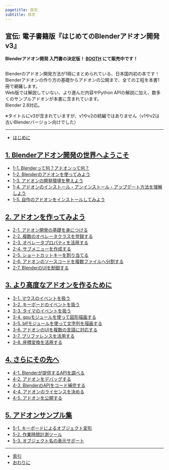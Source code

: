 ```yaml
---
pagetitle: 目次
subtitle: 目次
---
```



## 宣伝: 電子書籍版『はじめてのBlenderアドオン開発 v3』

**Blenderアドオン開発 入門書の決定版！ [BOOTH](https://colorful-pico.booth.pm/items/1678181) にて販売中です！**

<a href="https://colorful-pico.booth.pm/items/1678181">
<img href="https://booth.pximg.net/c/620x620/0776876a-b0d5-43e5-8ea4-2ab6342eb9fe/i/1678181/e30bde38-8bc6-4aac-8b04-7a77e433a57e_base_resized.jpg" style="width: 50%;" />
</a>

Blenderのアドオン開発方法が1冊にまとめられている、日本国内初の本です！  
Blenderアドオンの作り方の基礎からアドオンの公開まで、全ての工程を本書1冊で網羅します。  
Web版では解説していない、より進んだ内容やPython APIの解説に加え、数多くのサンプルアドオンが本書に含まれています。  
Blender 2.8対応。

※タイトルにv3が含まれていますが、v1やv2の続編ではありません（v1やv2は古いBlenderバージョン向けでした）

---------------------------------------

* [はじめに](html/chapter_00/00_Introduction.html)


## [1. Blenderアドオン開発の世界へようこそ](html/chapter_01/index.html)

* [1-1. Blenderって何？アドオンって何？](html/chapter_01/01_What_Is_Blender_What_Is_Add-on.html)
* [1-2. Blenderのアドオンを使ってみよう](html/chapter_01/02_Use_Blender_Add-on.html)
* [1-3. アドオンの開発環境を整えよう](html/chapter_01/03_Prepare_Add-on_Development_Environment.html)
* [1-4. アドオンのインストール・アンインストール・アップデート方法を理解しよう](html/chapter_01/04_Understand_Install_Uninstall_Update_Add-on.html)
* [1-5. 自作のアドオンをインストールしてみよう](html/chapter_01/05_Install_Own_Add-on.html)


## [2. アドオンを作ってみよう](html/chapter_02/index.html)

* [2-1. アドオン開発の基礎を身につける](html/chapter_02/01_Basic_Of_Add-on_Development.html)
* [2-2. 複数のオペレータクラスを登録する](html/chapter_02/02_Register_Multiple_Operator.html)
* [2-3. オペレータプロパティを活用する](html/chapter_02/03_Use_Operator_Property.html)
* [2-4. サブメニューを作成する](html/chapter_02/04_Create_Sub-menu.html)
* [2-5. ショートカットキーを割り当てる](html/chapter_02/05_Allocate_Shortcut_Keys.html)
* [2-6. アドオンのソースコードを複数ファイルへ分割する](html/chapter_02/06_Divide_Add-on_Source_Code_Into_Multiple_Files.html)
* [2-7. BlenderのUIを制御する](html/chapter_02/07_Control_Blender_UI.html)


## [3. より高度なアドオンを作るために](html/chapter_03/index.html)

* [3-1. マウスのイベントを扱う](html/chapter_03/01_Handle_Mouse_Event.html)
* [3-2. キーボードのイベントを扱う](html/chapter_03/02_Handle_Keyboard_Event.html)
* [3-3. タイマのイベントを扱う](html/chapter_03/03_Handle_Timer_Event.html)
* [3-4. gpuモジュールを使って図形描画する](html/chapter_03/04_Draw_Figures.html)
* [3-5. blfモジュールを使って文字列を描画する](html/chapter_03/05_Draw_Texts.html)
* [3-6. アドオンのUIを複数の言語に対応する](html/chapter_03/06_Multilingual_Support.html)
* [3-7. プリファレンスを活用する](html/chapter_03/07_Use_Preference.html)
* [3-8. 座標変換を活用する](html/chapter_03/08_Use_Coordinate_Transformation)


## [4. さらにその先へ](html/chapter_04/index.html)

* [4-1. Blenderが提供するAPIを調べる](html/chapter_04/01_Research_Blender_API.html)
* [4-2. アドオンをデバッグする](html/chapter_04/02_Debug_Add-on.html)
* [4-3. BlenderのAPIをコード補完する](html/chapter_04/03_Code_Complete_Blender_API.html)
* [4-4. アドオンのライセンスを決める](html/chapter_04/04_Determine_License.html)
* [4-5. アドオンを公開する](html/chapter_04/05_Publish_Add-on.html)


## [5. アドオンサンプル集](html/chapter_05/index.html)

* [5-1. キーボードによるオブジェクト変形](html/chapter_05/01_Transform_Object_with_Keybord.html)
* [5-2. 作業時間計測ツール](html/chapter_05/02_Calculate_Working_Hour.html)
* [5-3. オブジェクト名の表示サポート](html/chapter_05/03_Display_Object_Name.html)

---

* [索引](html/chapter_99/00_Index.html)
* [おわりに](html/chapter_99/01_Conclusion.html)
